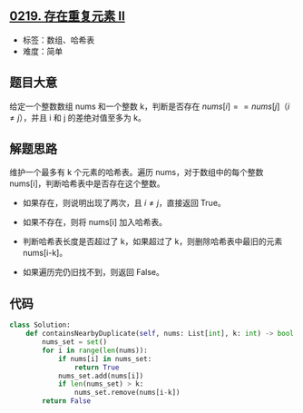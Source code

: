 ## [0219. 存在重复元素 II](https://leetcode-cn.com/problems/contains-duplicate-ii/)

- 标签：数组、哈希表
- 难度：简单

## 题目大意

给定一个整数数组 nums 和一个整数 k，判断是否存在 $nums[i] == nums[j]（i \ne j）$，并且 i 和 j 的差绝对值至多为 k。

## 解题思路

维护一个最多有 k 个元素的哈希表。遍历 nums，对于数组中的每个整数 nums[i]，判断哈希表中是否存在这个整数。

- 如果存在，则说明出现了两次，且 $i \ne j$，直接返回 True。

- 如果不存在，则将 nums[i] 加入哈希表。
- 判断哈希表长度是否超过了 k，如果超过了 k，则删除哈希表中最旧的元素 nums[i-k]。
- 如果遍历完仍旧找不到，则返回 False。

## 代码

```Python
class Solution:
    def containsNearbyDuplicate(self, nums: List[int], k: int) -> bool:
        nums_set = set()
        for i in range(len(nums)):
            if nums[i] in nums_set:
                return True
            nums_set.add(nums[i])
            if len(nums_set) > k:
                nums_set.remove(nums[i-k])
        return False
```

